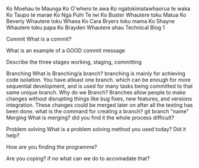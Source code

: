 Ko Moehau te Maunga 
Ko O'whero te awa 
Ko ngatokimatawhaorua te waka 
Ko Taupo te marae 
Ko Nga Puhi Te iwi 
Ko Buster Whautere toku Matua 
Ko Beverly Whautere toku Whaea 
Ko Cara Bryers toku mama 
Ko Shayne Whautere toku papa 
Ko Brayden Whautere ahau
Technical Blog 1

Commit What is a commit?

What is an example of a GOOD commit message

Describe the three stages working, staging, committing

Branching What is Branching/a branch?
branching is mainly for achieving code isolation. You have atleast one branch. which can be enough for more sequential development, and is used for many tasks being committed to that same unique branch.
Why do we Branch?
Branches allow people to make changes without disrupting things like bug fixes, new features, and versions integration. These changes could be merged later on after all the testing has been done.
what is the command for creating a branch?
git branch "name"
Merging What is merging? did you find it the whole process difficult?

Problem solving What is a problem solving method you used today? Did it help?


How are you finding the programme?

Are you coping? if no what can we do to accomadate that?
